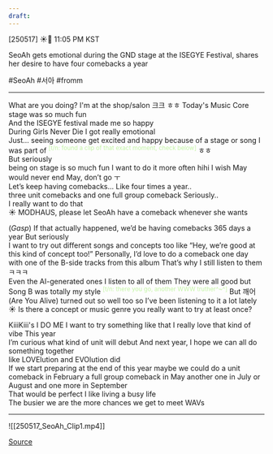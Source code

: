 ```yaml
---
draft:
---
```

[250517] ☀️💭 11:05 PM KST

SeoAh gets emotional during the GND stage at the ISEGYE Festival, shares her desire to have four comebacks a year

#SeoAh #서아 #fromm
___
What are you doing?
I'm at the shop/salon
크크
ㅎㅎ
Today's Music Core stage was so much fun  
And the ISEGYE festival made me so happy  
During Girls Never Die 
I got really emotional  
Just… seeing someone get excited and happy 
because of a stage or song I was part of
<sup><font color="#c3f4a5">[t/n: found a clip of that exact moment, check below]</font></sup>
ㅎㅎ  
But seriously  
being on stage is so much fun
I want to do it more often hihi 
I wish May would never end
May, don’t go ㅜ  
Let’s keep having comebacks...
Like four times a year..  
three unit comebacks and one full group comeback
Seriously..  
I really want to do that  
☀️ MODHAUS, please let SeoAh have a comeback whenever she wants

(*Gasp*) 
If that actually happened, we’d be having comebacks 365 days a year
But seriously  
I want to try out different songs and concepts too
like “Hey, we’re good at this kind of concept too!” 
Personally, I’d love to do a comeback one day  
with one of the B-side tracks from this album
That’s why I still listen to them ㅋㅋㅋ  
Even the AI-generated ones
I listen to all of them
They were all good but Song B was totally my style 
<sup><font color="#c3f4a5">[t/n: there you go, another WWW  truther^~^]</font></sup>
But 깨어 (Are You Alive) turned out so well too
so I’ve been listening to it a lot lately
☀️ Is there a concept or music genre you really want to try at least once?

KiiiKiii's I DO ME
I want to try something like that
I really love that kind of vibe
This year  
I’m curious what kind of unit will debut
And next year, I hope we can all do something together  
like LOVElution and EVOlution did  
If we start preparing at the end of this year
maybe we could do a unit comeback in February
a full group comeback in May
another one in July or August 
and one more in September  
That would be perfect
I like living a busy life  
The busier we are
the more chances we get to meet WAVs
___

![[250517_SeoAh_Clip1.mp4]]

[Source](https://x.com/doochi_0001/status/1923751601715675333)
